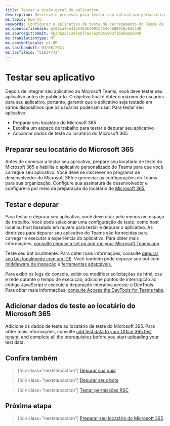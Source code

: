 ```yaml
---
title: Testar a visão geral do aplicativo
description: Descreve o processo para testar seu aplicativo personalizado do Teams no Microsoft 365
ms.topic: how-to
keywords: Configurar o aplicativo de teste de carregamento do Teams de locatário do Microsoft 365
ms.openlocfilehash: b199ca4be31b546364091b754cdb890c8c0dd7d0
ms.sourcegitcommit: 5b3ba227c2e5e6f7a2c629961993f168da6a504d
ms.translationtype: MT
ms.contentlocale: pt-BR
ms.lasthandoff: 04/08/2021
ms.locfileid: "51634773"
---
```

# <a name="test-your-app"></a>Testar seu aplicativo

Depois de integrar seu aplicativo ao Microsoft Teams, você deve testar seu aplicativo antes de publicá-lo. O objetivo final é obter o máximo de usuários para seu aplicativo, portanto, garantir que o aplicativo seja testado em vários dispositivos que os usuários poderiam usar. Para testar seu aplicativo:

* Preparar seu locatário do Microsoft 365
* Escolha um espaço de trabalho para testar e depurar seu aplicativo
* Adicionar dados de teste ao locatário do Microsoft 365

## <a name="prepare-your-microsoft-365-tenant"></a>Preparar seu locatário do Microsoft 365

Antes de começar a testar seu aplicativo, prepare seu locatário de teste do Microsoft 365 e habilita o aplicativo personalizado do Teams para que você carregue seu aplicativo. Você deve se inscrever no programa de desenvolvedor do Microsoft 365 e gerenciar as configurações do Teams para sua organização. Configure sua assinatura de desenvolvedor e configure-a por meio da preparação do locatário do [Microsoft 365.](~/concepts/build-and-test/prepare-your-o365-tenant.md)

## <a name="test-and-debug"></a>Testar e depurar

Para testar e depurar seu aplicativo, você deve criar pelo menos um espaço de trabalho. Você pode selecionar uma configuração de teste, como host local ou host baseado em nuvem para testar e depurar o aplicativo. As diretrizes para depurar seu aplicativo do Teams são fornecidas para carregar e executar a experiência do aplicativo. Para obter mais informações, [consulte choose a set up and run your Microsoft Teams app](~/concepts/build-and-test/debug.md).

Teste seu bot localmente. Para obter mais informações, consulte [depurar seu bot localmente com um IDE](~/bots/how-to/debug/locally-with-an-ide.md). Você também pode depurar seu bot com [middleware de inspeção](/azure/bot-service/bot-service-debug-inspection-middleware?view=azure-bot-service-4.0&tabs=csharp&preserve-view=true) e [ferramentas adaptáveis.](/azure/bot-service/bot-service-debug-adaptive-tools?view=azure-bot-service-4.0&preserve-view=true) 

Para exibir os logs do console, exibir ou modificar solicitações de html, css e rede durante o tempo de execução, adicione pontos de interrupção ao código JavaScript e execute a depuração interativa acesse o DevTools. Para obter mais informações, [consulte Access the DevTools for Teams tabs](~/tabs/how-to/developer-tools.md). 

## <a name="add-test-data-to-your-microsoft-365-tenant"></a>Adicionar dados de teste ao locatário do Microsoft 365

Adicione os dados de teste ao locatário de teste do Microsoft 365. Para obter mais informações, consulte [add test data to your Office 365 test tenant](~/concepts/build-and-test/test-data.md), and complete all the prerequisites before you start uploading your test data.

## <a name="see-also"></a>Confira também

> [!div class="nextstepaction"]
> [Depurar sua guia](~/tabs/how-to/developer-tools.md)
 
> [!div class="nextstepaction"]
> [Depurar seus bots](~/bots/how-to/debug/locally-with-an-ide.md)

> [!div class="nextstepaction"]
> [Testar permissões RSC](~/graph-api/rsc/test-resource-specific-consent.md)

## <a name="next-step"></a>Próxima etapa

> [!div class="nextstepaction"]
> [Preparar seu locatário do Microsoft 365](~/concepts/build-and-test/prepare-your-o365-tenant.md)
